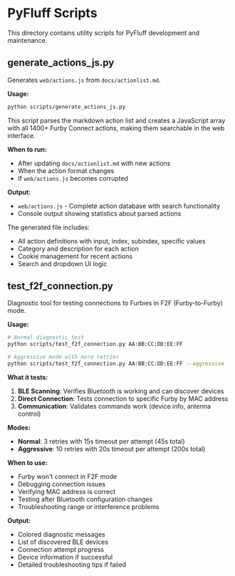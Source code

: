 # PyFluff Scripts

This directory contains utility scripts for PyFluff development and maintenance.

## generate_actions_js.py

Generates `web/actions.js` from `docs/actionlist.md`.

**Usage:**
```bash
python scripts/generate_actions_js.py
```

This script parses the markdown action list and creates a JavaScript array with all 1400+ Furby Connect actions, making them searchable in the web interface.

**When to run:**
- After updating `docs/actionlist.md` with new actions
- When the action format changes
- If `web/actions.js` becomes corrupted

**Output:**
- `web/actions.js` - Complete action database with search functionality
- Console output showing statistics about parsed actions

The generated file includes:
- All action definitions with input, index, subindex, specific values
- Category and description for each action
- Cookie management for recent actions
- Search and dropdown UI logic

## test_f2f_connection.py

Diagnostic tool for testing connections to Furbies in F2F (Furby-to-Furby) mode.

**Usage:**
```bash
# Normal diagnostic test
python scripts/test_f2f_connection.py AA:BB:CC:DD:EE:FF

# Aggressive mode with more retries
python scripts/test_f2f_connection.py AA:BB:CC:DD:EE:FF --aggressive
```

**What it tests:**
1. **BLE Scanning**: Verifies Bluetooth is working and can discover devices
2. **Direct Connection**: Tests connection to specific Furby by MAC address
3. **Communication**: Validates commands work (device info, antenna control)

**Modes:**
- **Normal**: 3 retries with 15s timeout per attempt (45s total)
- **Aggressive**: 10 retries with 20s timeout per attempt (200s total)

**When to use:**
- Furby won't connect in F2F mode
- Debugging connection issues
- Verifying MAC address is correct
- Testing after Bluetooth configuration changes
- Troubleshooting range or interference problems

**Output:**
- Colored diagnostic messages
- List of discovered BLE devices
- Connection attempt progress
- Device information if successful
- Detailed troubleshooting tips if failed
